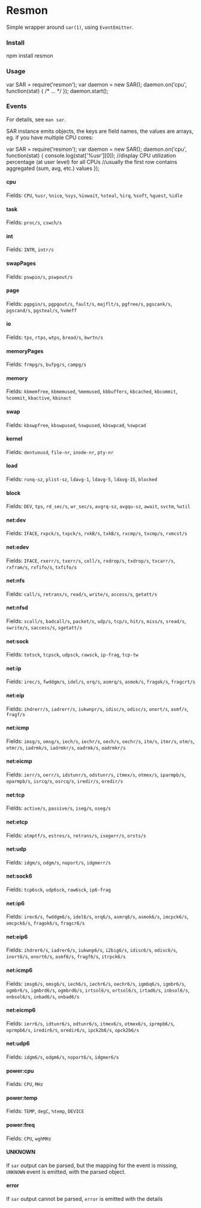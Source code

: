 # Resmon

Simple wrapper around `sar(1)`, using `EventEmitter`.

### Install

  npm install resmon

### Usage

  var SAR = require('resmon');
  var daemon = new SAR();
  daemon.on('cpu', function(stat) {
    /* ... */
  });
  daemon.start();

### Events

For details, see `man sar`.

SAR instance emits objects, the keys are field names, the values are arrays, eg. if you have multiple CPU cores:

  var SAR = require('resmon');
  var daemon = new SAR();
  daemon.on('cpu', function(stat) {
    console.log(stat['%usr'][0]);
    //display CPU utilization percentage (at user level) for all CPUs
    //usually the first row contains aggregated (sum, avg, etc.) values
  });

#### cpu
Fields: `CPU`, `%usr`, `%nice`, `%sys`, `%iowait`, `%steal`, `%irq`, `%soft`, `%guest`, `%idle`

#### task
Fields: `proc/s`, `cswch/s`

#### int
Fields: `INTR`, `intr/s`

#### swapPages
Fields: `pswpin/s`, `pswpout/s`

#### page
Fields: `pgpgin/s`, `pgpgout/s`, `fault/s`, `majflt/s`, `pgfree/s`, `pgscank/s`, `pgscand/s`, `pgsteal/s`, `%vmeff`

#### io
Fields: `tps`, `rtps`, `wtps`, `bread/s`, `bwrtn/s`

#### memoryPages
Fields: `frmpg/s`, `bufpg/s`, `campg/s`

#### memory
Fields: `kbmemfree`, `kbmemused`, `%memused`, `kbbuffers`, `kbcached`, `kbcommit`, `%commit`, `kbactive`, `kbinact`

#### swap
Fields: `kbswpfree`, `kbswpused`, `%swpused`, `kbswpcad`, `%swpcad`

#### kernel
Fields: `dentunusd`, `file-nr`, `inode-nr`, `pty-nr`

#### load
Fields: `runq-sz`, `plist-sz`, `ldavg-1`, `ldavg-5`, `ldavg-15`, `blocked`

#### block
Fields: `DEV`, `tps`, `rd_sec/s`, `wr_sec/s`, `avgrq-sz`, `avgqu-sz`, `await`, `svctm`, `%util`

#### net:dev
Fields: `IFACE`, `rxpck/s`, `txpck/s`, `rxkB/s`, `txkB/s`, `rxcmp/s`, `txcmp/s`, `rxmcst/s`

#### net:edev
Fields: `IFACE`, `rxerr/s`, `txerr/s`, `coll/s`, `rxdrop/s`, `txdrop/s`, `txcarr/s`, `rxfram/s`, `rxfifo/s`, `txfifo/s`

#### net:nfs
Fields: `call/s`, `retrans/s`, `read/s`, `write/s`, `access/s`, `getatt/s`

#### net:nfsd
Fields: `scall/s`, `badcall/s`, `packet/s`, `udp/s`, `tcp/s`, `hit/s`, `miss/s`, `sread/s`, `swrite/s`, `saccess/s`, `sgetatt/s`

#### net:sock
Fields: `totsck`, `tcpsck`, `udpsck`, `rawsck`, `ip-frag`, `tcp-tw`

#### net:ip
Fields: `irec/s`, `fwddgm/s`, `idel/s`, `orq/s`, `asmrq/s`, `asmok/s`, `fragok/s`, `fragcrt/s`

#### net:eip
Fields: `ihdrerr/s`, `iadrerr/s`, `iukwnpr/s`, `idisc/s`, `odisc/s`, `onort/s`, `asmf/s`, `fragf/s`

#### net:icmp
Fields: `imsg/s`, `omsg/s`, `iech/s`, `iechr/s`, `oech/s`, `oechr/s`, `itm/s`, `itmr/s`, `otm/s`, `otmr/s`, `iadrmk/s`, `iadrmkr/s`, `oadrmk/s`, `oadrmkr/s`

#### net:eicmp
Fields: `ierr/s`, `oerr/s`, `idstunr/s`, `odstunr/s`, `itmex/s`, `otmex/s`, `iparmpb/s`, `oparmpb/s`, `isrcq/s`, `osrcq/s`, `iredir/s`, `oredir/s`

#### net:tcp
Fields: `active/s`, `passive/s`, `iseg/s`, `oseg/s`

#### net:etcp
Fields: `atmptf/s`, `estres/s`, `retrans/s`, `isegerr/s`, `orsts/s`

#### net:udp
Fields: `idgm/s`, `odgm/s`, `noport/s`, `idgmerr/s`

#### net:sock6
Fields: `tcp6sck`, `udp6sck`, `raw6sck`, `ip6-frag`

#### net:ip6
Fields: `irec6/s`, `fwddgm6/s`, `idel6/s`, `orq6/s`, `asmrq6/s`, `asmok6/s`, `imcpck6/s`, `omcpck6/s`, `fragok6/s`, `fragcr6/s`

#### net:eip6
Fields: `ihdrer6/s`, `iadrer6/s`, `iukwnp6/s`, `i2big6/s`, `idisc6/s`, `odisc6/s`, `inort6/s`, `onort6/s`, `asmf6/s`, `fragf6/s`, `itrpck6/s`

#### net:icmp6
Fields: `imsg6/s`, `omsg6/s`, `iech6/s`, `iechr6/s`, `oechr6/s`, `igmbq6/s`, `igmbr6/s`, `ogmbr6/s`, `igmbrd6/s`, `ogmbrd6/s`, `irtsol6/s`, `ortsol6/s`, `irtad6/s`, `inbsol6/s`, `onbsol6/s`, `inbad6/s`, `onbad6/s`

#### net:eicmp6
Fields: `ierr6/s`, `idtunr6/s`, `odtunr6/s`, `itmex6/s`, `otmex6/s`, `iprmpb6/s`, `oprmpb6/s`, `iredir6/s`, `oredir6/s`, `ipck2b6/s`, `opck2b6/s`

#### net:udp6
Fields: `idgm6/s`, `odgm6/s`, `noport6/s`, `idgmer6/s`

#### power:cpu
Fields: `CPU`, `MHz`

#### power:temp
Fields: `TEMP`, `degC`, `%temp`, `DEVICE`

#### power:freq
Fields: `CPU`, `wghMHz`

#### UNKNOWN
If `sar` output can be parsed, but the mapping for the event is missing, `UNKNOWN` event is emitted, with the parsed object.

#### error
If `sar` output cannot be parsed, `error` is emitted with the details
